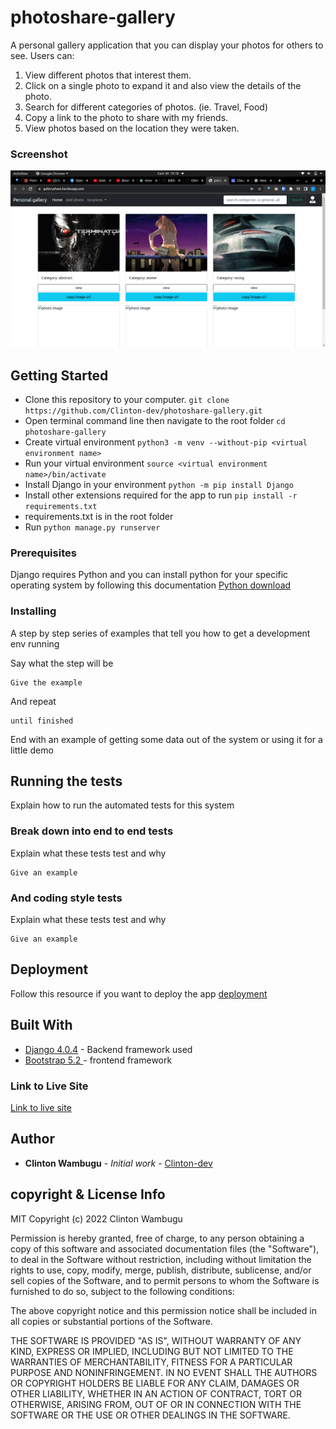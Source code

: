 # photoshare-gallery

A personal gallery application that you can display your photos for others to see. Users can:

1. View different photos that interest them.
2. Click on a single photo to expand it and also view the details of the photo.
3. Search for different categories of photos. (ie. Travel, Food)
4. Copy a link to the photo to share with my friends.
5. View photos based on the location they were taken.

### Screenshot
![](./screenshot.png)


## Getting Started

- Clone this repository to your computer. `git clone https://github.com/Clinton-dev/photoshare-gallery.git`
- Open terminal command line then navigate to the root folder `cd photoshare-gallery`
- Create virtual environment `python3 -m venv --without-pip <virtual environment name>`
- Run your virtual environment `source <virtual environment name>/bin/activate`
- Install Django in your environment `python -m pip install Django`
- Install other extensions required for the app to run `pip install -r requirements.txt`
- requirements.txt is in the root folder
- Run `python manage.py runserver`

### Prerequisites

Django requires Python and you can install python for your specific operating system by following this documentation [Python download](https://www.python.org/downloads/)


### Installing

A step by step series of examples that tell you how to get a development env running

Say what the step will be

```
Give the example
```

And repeat

```
until finished
```

End with an example of getting some data out of the system or using it for a little demo

## Running the tests

Explain how to run the automated tests for this system

### Break down into end to end tests

Explain what these tests test and why

```
Give an example
```

### And coding style tests

Explain what these tests test and why

```
Give an example
```

## Deployment

Follow this resource if you want to deploy the app [deployment](https://github.com/bernie-haxx/Deployment_to_heroku_django)

## Built With

* [Django 4.0.4](https://docs.djangoproject.com/en/4.0/) - Backend framework used
* [Bootstrap 5.2 ](https://getbootstrap.com/docs/5.2/getting-started/introduction/) - frontend framework

### Link to Live Site
[Link to live site](https://galleryshare.herokuapp.com/)

## Author

* **Clinton Wambugu** - *Initial work* - [Clinton-dev](https://github.com/Clinton-dev)


## copyright & License Info
MIT Copyright (c) 2022 Clinton Wambugu

Permission is hereby granted, free of charge, to any person obtaining a copy of this software and associated documentation files (the "Software"), to deal in the Software without restriction, including without limitation the rights to use, copy, modify, merge, publish, distribute, sublicense, and/or sell copies of the Software, and to permit persons to whom the Software is furnished to do so, subject to the following conditions:

The above copyright notice and this permission notice shall be included in all copies or substantial portions of the Software.

THE SOFTWARE IS PROVIDED "AS IS", WITHOUT WARRANTY OF ANY KIND, EXPRESS OR IMPLIED, INCLUDING BUT NOT LIMITED TO THE WARRANTIES OF MERCHANTABILITY, FITNESS FOR A PARTICULAR PURPOSE AND NONINFRINGEMENT. IN NO EVENT SHALL THE AUTHORS OR COPYRIGHT HOLDERS BE LIABLE FOR ANY CLAIM, DAMAGES OR OTHER LIABILITY, WHETHER IN AN ACTION OF CONTRACT, TORT OR OTHERWISE, ARISING FROM, OUT OF OR IN CONNECTION WITH THE SOFTWARE OR THE USE OR OTHER DEALINGS IN THE SOFTWARE.


